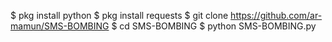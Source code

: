 $ pkg install python 
$ pkg install requests 
$ git clone https://github.com/ar-mamun/SMS-BOMBING 
$ cd SMS-BOMBING 
$ python SMS-BOMBING.py
